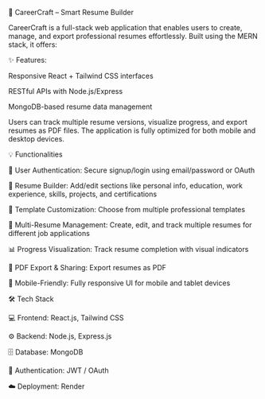 🚀 CareerCraft – Smart Resume Builder

CareerCraft is a full-stack web application that enables users to create, manage, and export professional resumes effortlessly. Built using the MERN stack, it offers:

✨ Features:

Responsive React + Tailwind CSS interfaces

RESTful APIs with Node.js/Express

MongoDB-based resume data management

Users can track multiple resume versions, visualize progress, and export resumes as PDF files. The application is fully optimized for both mobile and desktop devices.

💡 Functionalities

🔐 User Authentication: Secure signup/login using email/password or OAuth

📝 Resume Builder: Add/edit sections like personal info, education, work experience, skills, projects, and certifications

🎨 Template Customization: Choose from multiple professional templates

📂 Multi-Resume Management: Create, edit, and track multiple resumes for different job applications

📊 Progress Visualization: Track resume completion with visual indicators

📄 PDF Export & Sharing: Export resumes as PDF

📱 Mobile-Friendly: Fully responsive UI for mobile and tablet devices

🛠 Tech Stack

💻 Frontend: React.js, Tailwind CSS

⚙️ Backend: Node.js, Express.js

🗄 Database: MongoDB

🔑 Authentication: JWT / OAuth

☁️ Deployment: Render
